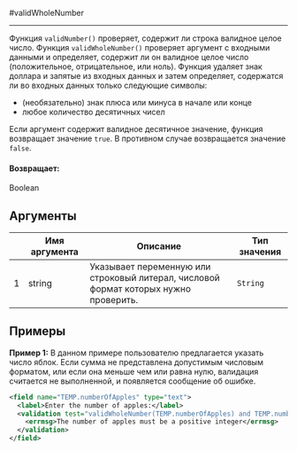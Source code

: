 #validWholeNumber

---

Функция `validNumber()` проверяет, содержит ли строка валидное целое число.
Функция `validWholeNumber()` проверяет аргумент с входными данными и определяет, содержит ли он
валидное целое число (положительное, отрицательное, или ноль).
Функция удаляет знак доллара и запятые из входных данных и затем определяет, содержатся ли во входных данных только следующие символы:
* (необязательно) знак плюса или минуса в начале или конце
* любое количество десятичных чисел

Если аргумент содержит валидное десятичное значение, функция возвращает значение `true`. В противном случае возвращается значение `false`.

#### Возвращает:

Boolean

## Аргументы

|  | Имя аргумента | Описание | Тип значения |
| --- | --- | --- | --- |
| 1 | string | Указывает переменную или строковый литерал, числовой формат которых нужно проверить. | `String` |

## Примеры

**Пример 1:** В данном примере пользователю предлагается указать число яблок.
Если сумма не представлена допустимым числовым форматом, или если она меньше чем или равна нулю, валидация считается не выполненной, и появляется сообщение об ошибке.
```xml
<field name="TEMP.numberOfApples" type="text">
  <label>Enter the number of apples:</label>
  <validation test="validWholeNumber(TEMP.numberOfApples) and TEMP.numberOfApples gt 0">
    <errmsg>The number of apples must be a positive integer</errmsg>
  </validation>
</field>
```

